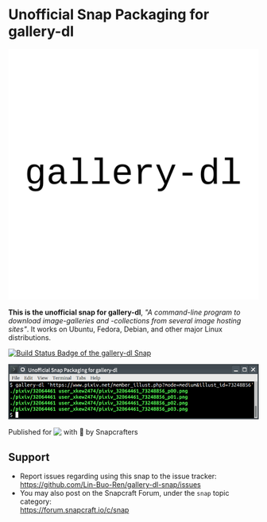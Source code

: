 # Unofficial Snap Packaging for gallery-dl
<!--
	Use the Staticaly service for easy access to in-repo pictures:
	https://www.staticaly.com/
-->
![(Placeholder) Icon of gallery-dl](gui/placeholder-brand.svg "(Placeholder) Icon of gallery-dl")

**This is the unofficial snap for gallery-dl**, *"A command-line program to download image-galleries and -collections from several image hosting sites"*. It works on Ubuntu, Fedora, Debian, and other major Linux distributions.

[![Build Status Badge of the `gallery-dl` Snap](https://build.snapcraft.io/badge/Lin-Buo-Ren/gallery-dl-snap.svg "Build Status of the `gallery-dl` snap")](https://build.snapcraft.io/user/Lin-Buo-Ren/gallery-dl-snap)

![Screenshot of the Snapped Application](local/screenshots/download-pixiv.png "Screenshot of the Snapped Application")

Published for <img src="http://anything.codes/slack-emoji-for-techies/emoji/tux.png" align="top" width="24" /> with 💝 by Snapcrafters

<!-- Uncomment and modify this when you have published the snap to the Snap Store
## Installation
([Don't have snapd installed?](https://snapcraft.io/docs/core/install))

### In a Terminal
    # Install the snap #
    sudo snap install --channel=edge --devmode gallery-dl
    #sudo snap install --channel=beta gallery-dl
    #sudo snap install gallery-dl
    
    # Connect the snap to essential security confinement interfaces #
    ## (Proper reasoning for connecting _plug_name_) ##
    sudo snap connect gallery-dl:_plug_name_
    
    # Connect the snap to optional security confinement interfaces #
    ## (Proper reasoning for connecting _plug_name_) ##
    sudo snap connect gallery-dl:_plug_name_
    
    # Launch the application #
    gallery-dl
    snap run gallery-dl # If you have another existing installation

### The Graphical Way
[![Get it from the Snap Store](https://snapcraft.io/static/images/badges/en/snap-store-black.svg)](https://snapcraft.io/gallery-dl)
-->

<!-- Uncomment when you have test results
## What is Working
* [A list of functionallities that are verified working]

## What is NOT Working...yet 
Check out the [issue tracker](https://github.com/Lin-Buo-Ren/gallery-dl-snap/issues) for known issues.
-->

## Support
* Report issues regarding using this snap to the issue tracker:  
  <https://github.com/Lin-Buo-Ren/gallery-dl-snap/issues>
* You may also post on the Snapcraft Forum, under the `snap` topic category:  
  <https://forum.snapcraft.io/c/snap>
